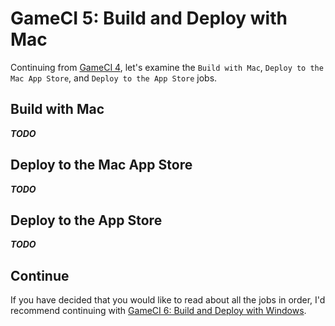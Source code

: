 # GameCI 5: Build and Deploy with Mac

Continuing from [GameCI 4](gameci-4_linuxdeploy.html), let's examine the `Build with Mac`, `Deploy to the Mac App Store`, and `Deploy to the App Store` jobs.

## Build with Mac

***TODO***

## Deploy to the Mac App Store

***TODO***

## Deploy to the App Store

***TODO***

## Continue
If you have decided that you would like to read about all the jobs in order, I'd recommend continuing with [GameCI 6: Build and Deploy with Windows](gameci-6_windows.html).
